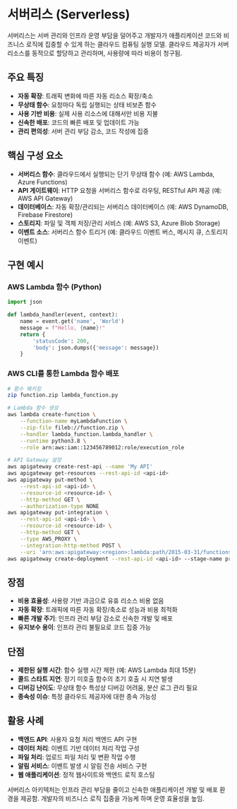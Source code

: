 # 서버리스 (Serverless)

서버리스는 서버 관리와 인프라 운영 부담을 덜어주고 개발자가 애플리케이션 코드와 비즈니스 로직에 집중할 수 있게 하는 클라우드 컴퓨팅 실행 모델. 클라우드 제공자가 서버 리소스를 동적으로 할당하고 관리하며, 사용량에 따라 비용이 청구됨.

## 주요 특징

- **자동 확장**: 트래픽 변화에 따른 자동 리소스 확장/축소
- **무상태 함수**: 요청마다 독립 실행되는 상태 비보존 함수
- **사용 기반 비용**: 실제 사용 리소스에 대해서만 비용 지불
- **신속한 배포**: 코드의 빠른 배포 및 업데이트 가능
- **관리 편의성**: 서버 관리 부담 감소, 코드 작성에 집중

## 핵심 구성 요소

- **서버리스 함수**: 클라우드에서 실행되는 단기 무상태 함수 (예: AWS Lambda, Azure Functions)
- **API 게이트웨이**: HTTP 요청을 서버리스 함수로 라우팅, RESTful API 제공 (예: AWS API Gateway)
- **데이터베이스**: 자동 확장/관리되는 서버리스 데이터베이스 (예: AWS DynamoDB, Firebase Firestore)
- **스토리지**: 파일 및 객체 저장/관리 서비스 (예: AWS S3, Azure Blob Storage)
- **이벤트 소스**: 서버리스 함수 트리거 (예: 클라우드 이벤트 버스, 메시지 큐, 스토리지 이벤트)

## 구현 예시

### AWS Lambda 함수 (Python)

```python
import json

def lambda_handler(event, context):
    name = event.get('name', 'World')
    message = f"Hello, {name}!"
    return {
        'statusCode': 200,
        'body': json.dumps({'message': message})
    }
```

### AWS CLI를 통한 Lambda 함수 배포

```sh
# 함수 패키징
zip function.zip lambda_function.py

# Lambda 함수 생성
aws lambda create-function \
    --function-name myLambdaFunction \
    --zip-file fileb://function.zip \
    --handler lambda_function.lambda_handler \
    --runtime python3.8 \
    --role arn:aws:iam::123456789012:role/execution_role

# API Gateway 설정
aws apigateway create-rest-api --name 'My API'
aws apigateway get-resources --rest-api-id <api-id>
aws apigateway put-method \
    --rest-api-id <api-id> \
    --resource-id <resource-id> \
    --http-method GET \
    --authorization-type NONE
aws apigateway put-integration \
    --rest-api-id <api-id> \
    --resource-id <resource-id> \
    --http-method GET \
    --type AWS_PROXY \
    --integration-http-method POST \
    --uri 'arn:aws:apigateway:<region>:lambda:path/2015-03-31/functions/arn:aws:lambda:<region>:123456789012:function:myLambdaFunction/invocations'
aws apigateway create-deployment --rest-api-id <api-id> --stage-name prod
```

## 장점

- **비용 효율성**: 사용량 기반 과금으로 유휴 리소스 비용 없음
- **자동 확장**: 트래픽에 따른 자동 확장/축소로 성능과 비용 최적화
- **빠른 개발 주기**: 인프라 관리 부담 감소로 신속한 개발 및 배포
- **유지보수 용이**: 인프라 관리 불필요로 코드 집중 가능

## 단점

- **제한된 실행 시간**: 함수 실행 시간 제한 (예: AWS Lambda 최대 15분)
- **콜드 스타트 지연**: 장기 미호출 함수의 초기 호출 시 지연 발생
- **디버깅 난이도**: 무상태 함수 특성상 디버깅 어려움, 분산 로그 관리 필요
- **종속성 이슈**: 특정 클라우드 제공자에 대한 종속 가능성

## 활용 사례

- **백엔드 API**: 사용자 요청 처리 백엔드 API 구현
- **데이터 처리**: 이벤트 기반 데이터 처리 작업 구성
- **파일 처리**: 업로드 파일 처리 및 변환 작업 수행
- **알림 서비스**: 이벤트 발생 시 알림 전송 서비스 구현
- **웹 애플리케이션**: 정적 웹사이트와 백엔드 로직 호스팅

서버리스 아키텍처는 인프라 관리 부담을 줄이고 신속한 애플리케이션 개발 및 배포 환경을 제공함. 개발자의 비즈니스 로직 집중을 가능케 하며 운영 효율성을 높임.

